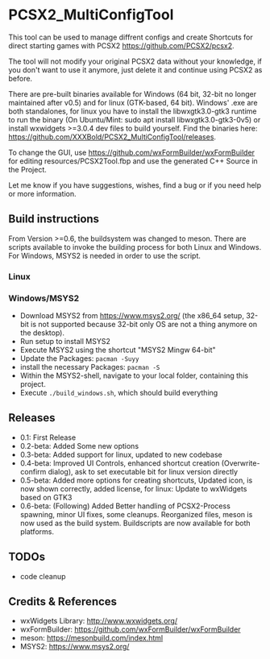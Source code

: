 # PCSX2_MultiConfigTool

This tool can be used to manage diffrent configs and create Shortcuts for direct starting games with PCSX2 https://github.com/PCSX2/pcsx2.

The tool will not modify your original PCSX2 data without your knowledge, if you don't want to use it anymore, just delete it and continue using PCSX2 as before.

There are pre-built binaries available for Windows (64 bit, 32-bit no longer maintained after v0.5) and for linux (GTK-based, 64 bit). Windows' .exe are both standalones, for linux you have to install the libwxgtk3.0-gtk3 runtime to run the binary (On Ubuntu/Mint: sudo apt install libwxgtk3.0-gtk3-0v5) or install wxwidgets >=3.0.4  dev files to build yourself.
Find the binaries here: https://github.com/XXXBold/PCSX2_MultiConfigTool/releases.

To change the GUI, use https://github.com/wxFormBuilder/wxFormBuilder for editing resources/PCSX2Tool.fbp and use the generated C++ Source in the Project.

Let me know if you have suggestions, wishes, find a bug or if you need help or more information.

## Build instructions
From Version >=0.6, the buildsystem was changed to meson. There are scripts available to invoke the building process for both Linux and Windows. For Windows, MSYS2 is needed in order to use the script.

### Linux

### Windows/MSYS2
- Download MSYS2 from https://www.msys2.org/ (the x86_64 setup, 32-bit is not supported because 32-bit only OS are not a thing anymore on the desktop).
- Run setup to install MSYS2
- Execute MSYS2 using the shortcut "MSYS2 Mingw 64-bit"
- Update the Packages: `pacman -Suyy`
- install the necessary Packages: `pacman -S `
- Within the MSYS2-shell, navigate to your local folder, containing this project.
- Execute `./build_windows.sh`, which should build everything

## Releases
- 0.1: First Release
- 0.2-beta: Added Some new options
- 0.3-beta: Added support for linux, updated to new codebase
- 0.4-beta: Improved UI Controls, enhanced shortcut creation (Overwrite-confirm dialog), ask to set executable bit for linux version directly
- 0.5-beta: Added more options for creating shortcuts, Updated icon, is now shown correctly, added license, for linux: Update to wxWidgets based on GTK3
- 0.6-beta: (Following) Added Better handling of PCSX2-Process spawning, minor UI fixes, some cleanups. Reorganized files, meson is now used as the build system. Buildscripts are now available for both platforms.

## TODOs
- code cleanup

## Credits & References
- wxWidgets Library: http://www.wxwidgets.org/
- wxFormBuilder: https://github.com/wxFormBuilder/wxFormBuilder
- meson: https://mesonbuild.com/index.html
- MSYS2: https://www.msys2.org/
